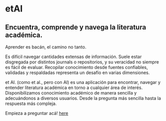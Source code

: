 # etAI

## Encuentra, comprende y navega la literatura académica.

Aprender es bacán, el camino no tanto.

Es difícil navegar cantidades extensas de información. Suele estar disgregada por distintos journals o repositorios, y su veracidad no siempre es fácil de evaluar. Recopilar conocimiento desde fuentes confiables, validadas y respaldadas representa un desafío en varias dimensiones.

et AI. (como et al., pero con AI) es una aplicación para encontrar, navegar y entender literatura académica en torno a cualquier área de interés. Disponibilizamos conocimiento académico de manera sencilla y adecuándonos a diversos usuarios. Desde la pregunta más sencilla hasta la respuesta más compleja.

Empieza a preguntar acá! [here](https://etai-front-wine.vercel.app/)